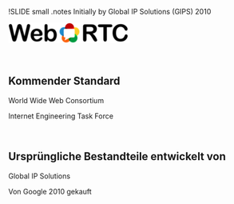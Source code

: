 !SLIDE small
.notes Initially by Global IP Solutions (GIPS) 2010

![WebRTC](webrtc.png)

<br/>

## Kommender Standard

World Wide Web Consortium

Internet Engineering Task Force

<br/>

## Ursprüngliche Bestandteile entwickelt von

Global IP Solutions

Von Google 2010 gekauft
